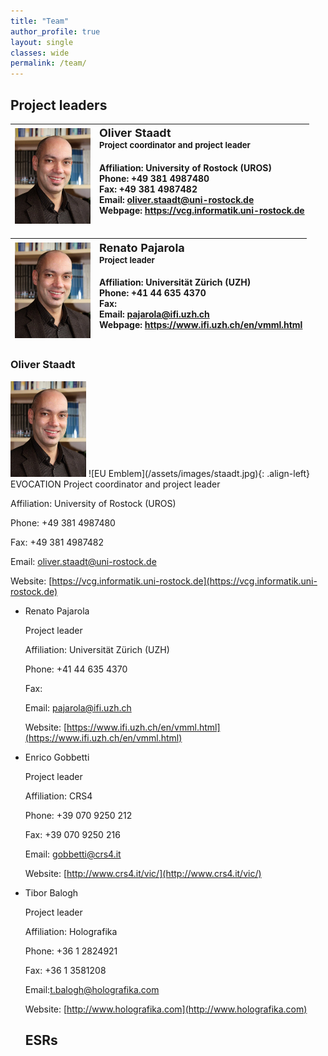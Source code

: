 ```yaml
---
title: "Team"
author_profile: true
layout: single
classes: wide
permalink: /team/
---
```


## Project leaders



<!-- <table>
  <thead>
    <tr>
      <th>Employee</th>
      <th>Salary</th>
      <th> </th>
    </tr>
  </thead>
  <tbody>
    <tr>
      <td><a href="#">John Doe</a></td>
      <td>$1</td>
      <td>Because that’s all Steve Jobs needed for a salary.</td>
    </tr>
    <tr>
      <td><a href="#">Jane Doe</a></td>
      <td>$100K</td>
      <td>For all the blogging she does.</td>
    </tr>
    <tr>
      <td><a href="#">Fred Bloggs</a></td>
      <td>$100M</td>
      <td>Pictures are worth a thousand words, right? So Jane × 1,000.</td>
    </tr>
    <tr>
      <td><a href="#">Jane Bloggs</a></td>
      <td>$100B</td>
      <td>With hair like that?! Enough said.</td>
    </tr>
  </tbody>
</table>
-->
<table>
	<thead>		
	<tr>
	   <th> <img src="/assets/images/staadt.jpg" alt="Oliver Staadt">
		</th>
		<th style="text-align: left"> <font size="4"> Oliver Staadt </font><br>									
          <font size="2">Project coordinator and project leader</font>
          <h4>														
          Affiliation: University of Rostock (UROS)
          <br>
          Phone: +49 381 4987480
          <br>
          Fax: +49 381 4987482
          <br>
				  Email: <a href="mailto:oliver.staadt@uni-rostock.de">oliver.staadt@uni-rostock.de</a>	
          <br>
          Webpage: <a href="https://vcg.informatik.uni-rostock.de">https://vcg.informatik.uni-rostock.de</a>	
          </h4>						
        </th>
    </tr>

</thead>		
</table>

<table>
	<thead>		
	<tr>
	   <th> <img src="/assets/images/staadt.jpg" alt="Oliver Staadt">
		</th>
		<th style="text-align: left"> <font size="4"> Renato Pajarola </font><br>									
          <font size="2">Project leader</font>
          <h4>														
          Affiliation: Universität Zürich (UZH)
          <br>
          Phone: +41 44 635 4370
          <br>
          Fax: 
          <br>
				  Email: <a href="mailto:pajarola@ifi.uzh.ch">pajarola@ifi.uzh.ch</a>	
          <br>
          Webpage: <a href="https://www.ifi.uzh.ch/en/vmml.html">https://www.ifi.uzh.ch/en/vmml.html</a>	
          </h4>						
        </th>
    </tr>

</thead>		
</table>


### Oliver Staadt

<img src="/assets/images/staadt.jpg" alt="Oliver Staadt">
![EU Emblem](/assets/images/staadt.jpg){: .align-left}
  EVOCATION Project coordinator and project leader

  Affiliation: University of Rostock (UROS)

  Phone: +49 381 4987480

  Fax:	+49 381 4987482

  Email:  [oliver.staadt@uni-rostock.de](mailto:oliver.staadt@uni-rostock.de)

  Website: [https://vcg.informatik.uni-rostock.de](https://vcg.informatik.uni-rostock.de)

- Renato Pajarola

  Project leader

  Affiliation: Universität Zürich (UZH)

  Phone: +41 44 635 4370

  Fax:

  Email: [pajarola@ifi.uzh.ch](mailto:pajarola@ifi.uzh.ch) 

  Website: [https://www.ifi.uzh.ch/en/vmml.html](https://www.ifi.uzh.ch/en/vmml.html)

- Enrico Gobbetti

  Project leader

  Affiliation: CRS4

  Phone: +39 070 9250 212

  Fax:	+39 070 9250 216

  Email: [gobbetti@crs4.it](mailto:gobbetti@crs4.it)

  Website: [http://www.crs4.it/vic/](http://www.crs4.it/vic/)

- Tibor Balogh

  Project leader

  Affiliation: Holografika

  Phone: +36 1 2824921

  Fax:	+36 1 3581208

  Email:[t.balogh@holografika.com](mailto:t.balogh@holografika.com)  

  Website: [http://www.holografika.com](http://www.holografika.com)


  ## ESRs



<!--This is the base Jekyll theme. You can find out more info about customizing your Jekyll theme, as well as basic Jekyll usage documentation at [jekyllrb.com](https://jekyllrb.com/)

You can find the source code for Minima at GitHub:
[jekyll][jekyll-organization] /
[minima](https://github.com/jekyll/minima)

You can find the source code for Jekyll at GitHub:
[jekyll][jekyll-organization] /
[jekyll](https://github.com/jekyll/jekyll)


[jekyll-organization]: https://github.com/jekyll -->

